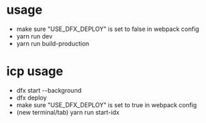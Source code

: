 # usage
- make sure "USE_DFX_DEPLOY" is set to false in webpack config
- yarn run dev
- yarn run build-production

# icp usage
- dfx start --background
- dfx deploy
- make sure "USE_DFX_DEPLOY" is set to true in webpack config
- (new terminal/tab) yarn run start-idx
